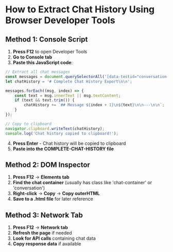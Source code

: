 # How to Extract Chat History Using Browser Developer Tools

## Method 1: Console Script
1. **Press F12** to open Developer Tools
2. **Go to Console tab**
3. **Paste this JavaScript code**:

```javascript
// Extract all chat messages
const messages = document.querySelectorAll('[data-testid="conversation-turn"], .chat-message, .message');
let chatHistory = '# Complete Chat History Export\n\n';

messages.forEach((msg, index) => {
    const text = msg.innerText || msg.textContent;
    if (text && text.trim()) {
        chatHistory += `## Message ${index + 1}\n${text}\n\n---\n\n`;
    }
});

// Copy to clipboard
navigator.clipboard.writeText(chatHistory);
console.log('Chat history copied to clipboard!');
```

4. **Press Enter** - Chat history will be copied to clipboard
5. **Paste into the COMPLETE-CHAT-HISTORY file**

## Method 2: DOM Inspector
1. **Press F12** → **Elements tab**
2. **Find the chat container** (usually has class like 'chat-container' or 'conversation')
3. **Right-click** → **Copy** → **Copy outerHTML**
4. **Save to a .html file** for later reference

## Method 3: Network Tab
1. **Press F12** → **Network tab**
2. **Refresh the page** if needed
3. **Look for API calls** containing chat data
4. **Copy response data** if available
